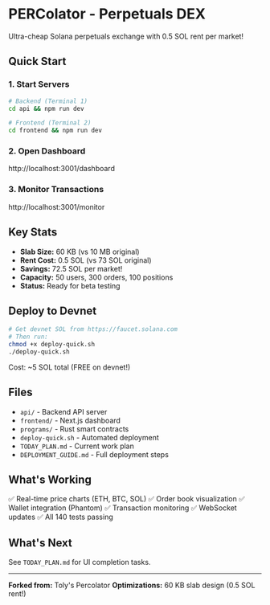 # PERColator - Perpetuals DEX

Ultra-cheap Solana perpetuals exchange with 0.5 SOL rent per market!

## Quick Start

### 1. Start Servers
```bash
# Backend (Terminal 1)
cd api && npm run dev

# Frontend (Terminal 2) 
cd frontend && npm run dev
```

### 2. Open Dashboard
http://localhost:3001/dashboard

### 3. Monitor Transactions
http://localhost:3001/monitor

## Key Stats

- **Slab Size:** 60 KB (vs 10 MB original)
- **Rent Cost:** 0.5 SOL (vs 73 SOL original)
- **Savings:** 72.5 SOL per market!
- **Capacity:** 50 users, 300 orders, 100 positions
- **Status:** Ready for beta testing

## Deploy to Devnet

```bash
# Get devnet SOL from https://faucet.solana.com
# Then run:
chmod +x deploy-quick.sh
./deploy-quick.sh
```

Cost: ~5 SOL total (FREE on devnet!)

## Files

- `api/` - Backend API server
- `frontend/` - Next.js dashboard
- `programs/` - Rust smart contracts
- `deploy-quick.sh` - Automated deployment
- `TODAY_PLAN.md` - Current work plan
- `DEPLOYMENT_GUIDE.md` - Full deployment steps

## What's Working

✅ Real-time price charts (ETH, BTC, SOL)
✅ Order book visualization
✅ Wallet integration (Phantom)
✅ Transaction monitoring
✅ WebSocket updates
✅ All 140 tests passing

## What's Next

See `TODAY_PLAN.md` for UI completion tasks.

---

**Forked from:** Toly's Percolator
**Optimizations:** 60 KB slab design (0.5 SOL rent!)

